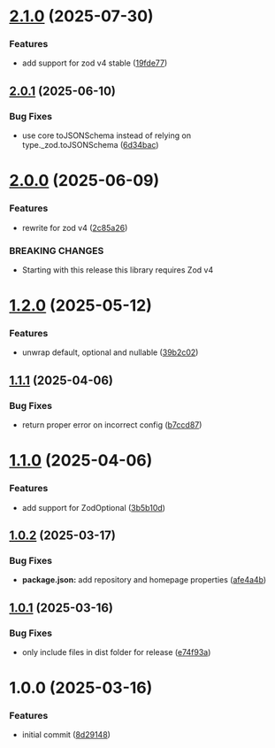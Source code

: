 # [2.1.0](https://github.com/dasprid/stilla/compare/v2.0.1...v2.1.0) (2025-07-30)


### Features

* add support for zod v4 stable ([19fde77](https://github.com/dasprid/stilla/commit/19fde7785acee81a9b78e830005ba3a0f8614762))

## [2.0.1](https://github.com/dasprid/stilla/compare/v2.0.0...v2.0.1) (2025-06-10)


### Bug Fixes

* use core toJSONSchema instead of relying on type._zod.toJSONSchema ([6d34bac](https://github.com/dasprid/stilla/commit/6d34bac044a29a0e05642e230d7d014ddc66db0e))

# [2.0.0](https://github.com/dasprid/stilla/compare/v1.2.0...v2.0.0) (2025-06-09)


### Features

* rewrite for zod v4 ([2c85a26](https://github.com/dasprid/stilla/commit/2c85a26aedea49d2416e9620b0af323d3ec80e15))


### BREAKING CHANGES

* Starting with this release this library requires Zod v4

# [1.2.0](https://github.com/dasprid/stilla/compare/v1.1.1...v1.2.0) (2025-05-12)


### Features

* unwrap default, optional and nullable ([39b2c02](https://github.com/dasprid/stilla/commit/39b2c02542688cca32de8c95756aeae8249addf6))

## [1.1.1](https://github.com/dasprid/stilla/compare/v1.1.0...v1.1.1) (2025-04-06)


### Bug Fixes

* return proper error on incorrect config ([b7ccd87](https://github.com/dasprid/stilla/commit/b7ccd879f4141ff2b8762bdfb0029a8bdebd5713))

# [1.1.0](https://github.com/dasprid/stilla/compare/v1.0.2...v1.1.0) (2025-04-06)


### Features

* add support for ZodOptional ([3b5b10d](https://github.com/dasprid/stilla/commit/3b5b10dca3ae0b406be9e6c4678514e0f54d06b4))

## [1.0.2](https://github.com/dasprid/stilla/compare/v1.0.1...v1.0.2) (2025-03-17)


### Bug Fixes

* **package.json:** add repository and homepage properties ([afe4a4b](https://github.com/dasprid/stilla/commit/afe4a4b4dec8d30ac5cff1d33cb9c7e61637eda3))

## [1.0.1](https://github.com/DASPRiD/stilla/compare/v1.0.0...v1.0.1) (2025-03-16)


### Bug Fixes

* only include files in dist folder for release ([e74f93a](https://github.com/DASPRiD/stilla/commit/e74f93a16415d456daa8ab1d498c68d1186cffa2))

# 1.0.0 (2025-03-16)


### Features

* initial commit ([8d29148](https://github.com/DASPRiD/stilla/commit/8d2914855478d174700413e13ac99ecc848f2199))
